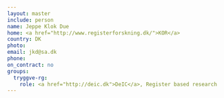 ```yaml
---
layout: master
include: person
name: Jeppe Klok Due
home: <a href="http://www.registerforskning.dk/">KOR</a>
country: DK
photo:
email: jkd@sa.dk
phone:
on_contract: no
groups:
  tryggve-rg:
    role: <a href="http://deic.dk">DeIC</a>, Register based research
---
```

